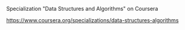 Specialization "Data Structures and Algorithms" on Coursera

https://www.coursera.org/specializations/data-structures-algorithms
